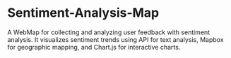# Sentiment-Analysis-Map
A WebMap for collecting and analyzing user feedback with sentiment analysis. It visualizes sentiment trends using API for text analysis, Mapbox for geographic mapping, and Chart.js for interactive charts.
